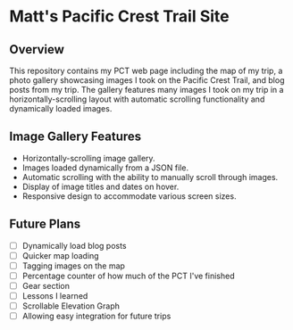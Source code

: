 # Matt's Pacific Crest Trail Site
## Overview
This repository contains my PCT web page including
the map of my trip, a photo gallery showcasing images I took
on the Pacific Crest Trail, and blog posts from my trip. 
The gallery features many images I took on my trip in a
horizontally-scrolling layout with automatic scrolling 
functionality and dynamically loaded images. 

## Image Gallery Features 
- Horizontally-scrolling image gallery.
- Images loaded dynamically from a JSON file.
- Automatic scrolling with the ability to manually scroll through images.
- Display of image titles and dates on hover.
- Responsive design to accommodate various screen sizes.

## Future Plans
- [ ] Dynamically load blog posts
- [ ] Quicker map loading
- [ ] Tagging images on the map
- [ ] Percentage counter of how much of the PCT I've finished
- [ ] Gear section
- [ ] Lessons I learned
- [ ] Scrollable Elevation Graph
- [ ] Allowing easy integration for future trips
